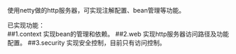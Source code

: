 使用netty做的http服务器，可实现注解配置、bean管理等功能。

已实现功能：<br>
##1.context
实现bean的管理和依赖。
##2.web 
实现http服务器访问路径及功能配置。
##3.security
实现安全控制，目前只有访问控制。